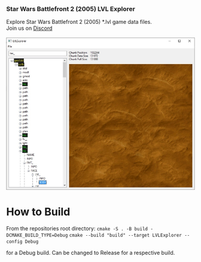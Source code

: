 ### Star Wars Battlefront 2 (2005) LVL Explorer
Explore Star Wars Battlefront 2 (2005) *.lvl game data files.<br />
Join us on [Discord](https://discord.com/invite/nNUapcU)<br />
<br />
![](Screenshots/screenshot1.jpg)

# How to Build
From the repositories root directory:
`cmake -S . -B build -DCMAKE_BUILD_TYPE=Debug`
`cmake --build "build" --target LVLExplorer --config Debug`

for a Debug build. Can be changed to Release for a respective build.